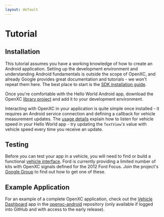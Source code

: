 ```yaml
---
layout: default
---
```


Tutorial
=============

## Installation

This tutorial assumes you have a working knowledge of how to create an Android
application. Setting up the development environment and understanding Android
fundamentals is outside the scope of OpenXC, and already Google provides great
documentation and tutorials - we won't repeat them here. The best place to start
is the [SDK installation guide][sdk].

Once you're comfortable with the Hello World Android app, download the OpenXC
[library project][] and add it to your development environment.

Interacting with OpenXC in your application is quite simple once installed - it
requires an Android service connection and defining a callback for vehicle
measurement updates. The [usage details][] explain how to listen for vehicle
speed in your Hello World app - try updating the `TextView`'s value with vehicle
speed every time you receive an update.

## Testing

Before you can test your app in a vehicle, you will need to find or build a
functional [vehicle interface][]. Ford is currently providing a limited number
of kits with OpenXC signals defined for the 2012 Ford Focus. Join the project's
[Google Group][gg] to find out how to get one of these.

## Example Application

For an example of a complete OpenXC application, check out the
[Vehicle Dashboard][] app in the [openxc-android][] repository (only available
if logged into GitHub and with access to the early release).

[gg]: http://groups.google.com/group/openxc
[sdk]: http://developer.android.com/sdk/installing.html
[vehicle interface]: http://openxcplatform.com/vehicle-interface/hardware
[library project]: http://openxcplatform.com/android/library-installation
[usage details]: http://openxcplatform.com/android/library-usage
[openxc-android]: https://github.com/openxc/openxc-android
[Vehicle Dashboard]: https://github.com/openxc/openxc-android/tree/master/examples
